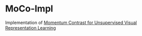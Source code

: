 # MoCo-Impl
Implementation of <a href='https://arxiv.org/pdf/1911.05722.pdf'>Momentum Contrast for Unsupervised Visual Representation Learning</a>
